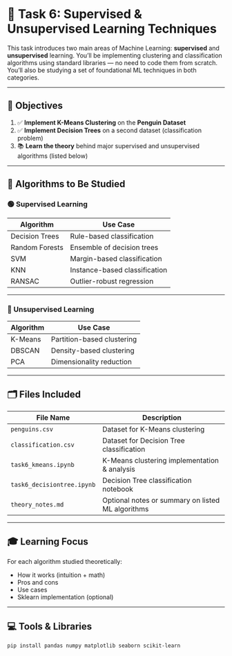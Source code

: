 # 🧠 Task 6: Supervised & Unsupervised Learning Techniques

This task introduces two main areas of Machine Learning: **supervised** and **unsupervised** learning. You’ll be implementing clustering and classification algorithms using standard libraries — no need to code them from scratch. You’ll also be studying a set of foundational ML techniques in both categories.

---

## 📌 Objectives

1. ✅ **Implement K-Means Clustering** on the **Penguin Dataset**
2. ✅ **Implement Decision Trees** on a second dataset (classification problem)
3. 📚 **Learn the theory** behind major supervised and unsupervised algorithms (listed below)

---

## 🧪 Algorithms to Be Studied

### 🟢 Supervised Learning

| Algorithm       | Use Case                      |
|----------------|-------------------------------|
| Decision Trees | Rule-based classification     |
| Random Forests | Ensemble of decision trees     |
| SVM            | Margin-based classification    |
| KNN            | Instance-based classification  |
| RANSAC         | Outlier-robust regression      |

---

### 🔵 Unsupervised Learning

| Algorithm   | Use Case                     |
|------------|------------------------------|
| K-Means    | Partition-based clustering    |
| DBSCAN     | Density-based clustering      |
| PCA        | Dimensionality reduction      |

---

## 🗂️ Files Included

| File Name                 | Description                                       |
|--------------------------|---------------------------------------------------|
| `penguins.csv`           | Dataset for K-Means clustering                    |
| `classification.csv`     | Dataset for Decision Tree classification          |
| `task6_kmeans.ipynb`     | K-Means clustering implementation & analysis      |
| `task6_decisiontree.ipynb`| Decision Tree classification notebook            |
| `theory_notes.md`        | Optional notes or summary on listed ML algorithms |

---

## 🎓 Learning Focus

For each algorithm studied theoretically:
- How it works (intuition + math)
- Pros and cons
- Use cases
- Sklearn implementation (optional)

---

## 💻 Tools & Libraries

```bash
pip install pandas numpy matplotlib seaborn scikit-learn
